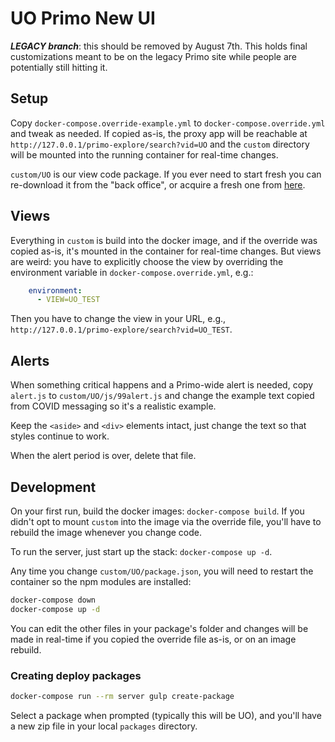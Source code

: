 # UO Primo New UI

***LEGACY branch***: this should be removed by August 7th. This holds final
customizations meant to be on the legacy Primo site while people are
potentially still hitting it.

## Setup

Copy `docker-compose.override-example.yml` to `docker-compose.override.yml` and
tweak as needed.  If copied as-is, the proxy app will be reachable at
`http://127.0.0.1/primo-explore/search?vid=UO` and the `custom` directory will
be mounted into the running container for real-time changes.

`custom/UO` is our view code package. If you ever need to start fresh you can
re-download it from the "back office", or acquire a fresh one from
[here](https://github.com/ExLibrisGroup/primo-explore-package).

## Views

Everything in `custom` is build into the docker image, and if the override was
copied as-is, it's mounted in the container for real-time changes.  But views
are weird: you have to explicitly choose the view by overriding the environment
variable in `docker-compose.override.yml`, e.g.:

```yaml
    environment:
      - VIEW=UO_TEST
```

Then you have to change the view in your URL, e.g.,
`http://127.0.0.1/primo-explore/search?vid=UO_TEST`.

## Alerts

When something critical happens and a Primo-wide alert is needed, copy
`alert.js` to `custom/UO/js/99alert.js` and change the example text copied from
COVID messaging so it's a realistic example.

Keep the `<aside>` and `<div>` elements intact, just change the text so that
styles continue to work.

When the alert period is over, delete that file.

## Development

On your first run, build the docker images: `docker-compose build`.  If you
didn't opt to mount `custom` into the image via the override file, you'll have
to rebuild the image whenever you change code.

To run the server, just start up the stack: `docker-compose up -d`.

Any time you change `custom/UO/package.json`, you will need to restart the
container so the npm modules are installed:

```sh
docker-compose down
docker-compose up -d
```

You can edit the other files in your package's folder and changes will be made
in real-time if you copied the override file as-is, or on an image rebuild.

### Creating deploy packages

```sh
docker-compose run --rm server gulp create-package
```

Select a package when prompted (typically this will be UO), and you'll have a
new zip file in your local `packages` directory.
